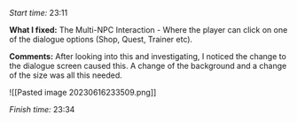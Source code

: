 *Start time:* 23:11

**What I fixed:**
The Multi-NPC Interaction - Where the player can click on one of the dialogue options (Shop, Quest, Trainer etc).

**Comments:**
After looking into this and investigating, I noticed the change to the dialogue screen caused this. A change of the background and a change of the size was all this needed.

![[Pasted image 20230616233509.png]]

*Finish time:* 23:34